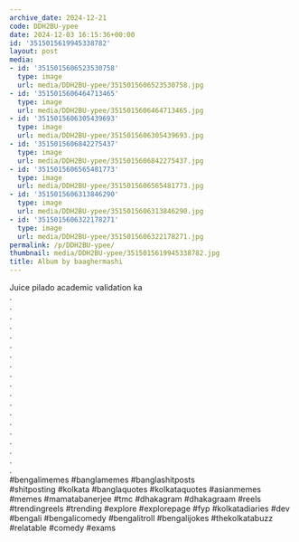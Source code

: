 ```yaml
---
archive_date: 2024-12-21
code: DDH2BU-ypee
date: 2024-12-03 16:15:36+00:00
id: '3515015619945338782'
layout: post
media:
- id: '3515015606523530758'
  type: image
  url: media/DDH2BU-ypee/3515015606523530758.jpg
- id: '3515015606464713465'
  type: image
  url: media/DDH2BU-ypee/3515015606464713465.jpg
- id: '3515015606305439693'
  type: image
  url: media/DDH2BU-ypee/3515015606305439693.jpg
- id: '3515015606842275437'
  type: image
  url: media/DDH2BU-ypee/3515015606842275437.jpg
- id: '3515015606565481773'
  type: image
  url: media/DDH2BU-ypee/3515015606565481773.jpg
- id: '3515015606313846290'
  type: image
  url: media/DDH2BU-ypee/3515015606313846290.jpg
- id: '3515015606322178271'
  type: image
  url: media/DDH2BU-ypee/3515015606322178271.jpg
permalink: /p/DDH2BU-ypee/
thumbnail: media/DDH2BU-ypee/3515015619945338782.jpg
title: Album by baaghermashi
---
```


Juice pilado academic validation ka  
.  
.  
.  
.  
.  
.  
.  
.  
.  
.  
.  
.  
.  
.  
.  
.  
.  
.  
.  
#bengalimemes #banglamemes #banglashitposts  
#shitposting #kolkata #banglaquotes #kolkataquotes #asianmemes #memes #mamatabanerjee #tmc #dhakagram #dhakagraam #reels #trendingreels #trending #explore #explorepage #fyp #kolkatadiaries #dev #bengali #bengalicomedy #bengalitroll #bengalijokes #thekolkatabuzz #relatable #comedy #exams